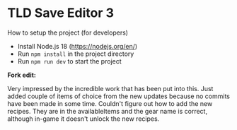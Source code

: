 # TLD Save Editor 3

How to setup the project (for developers)

* Install Node.js 18 (https://nodejs.org/en/)
* Run `npm install` in the project directory
* Run `npm run dev` to start the project


**Fork edit:**

Very impressed by the incredible work that has been put into this.
Just added couple of items of choice from the new updates because no commits have been made in some time.
Couldn't figure out how to add the new recipes. They are in the availableItems and the gear name is correct, although in-game it doesn't unlock the new recipes.
